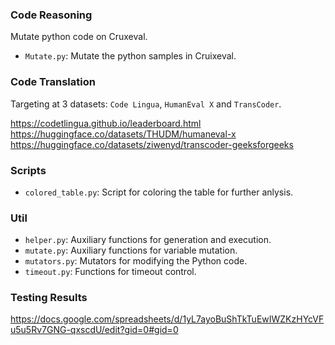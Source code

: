 ### Code Reasoning

Mutate python code on Cruxeval.

- `Mutate.py`: Mutate the python samples in Cruixeval.



### Code Translation

Targeting at 3 datasets: `Code Lingua`, `HumanEval X` and `TransCoder`.

https://codetlingua.github.io/leaderboard.html
https://huggingface.co/datasets/THUDM/humaneval-x
https://huggingface.co/datasets/ziwenyd/transcoder-geeksforgeeks 



### Scripts

- `colored_table.py`: Script for coloring the table for further anlysis.



### Util

- `helper.py`: Auxiliary functions for generation and execution.
- `mutate.py`: Auxiliary functions for variable mutation.
- `mutators.py`: Mutators for modifying the Python code.
- `timeout.py`: Functions for timeout control.



### Testing Results
https://docs.google.com/spreadsheets/d/1yL7ayoBuShTkTuEwIWZKzHYcVFu5u5Rv7GNG-qxscdU/edit?gid=0#gid=0
